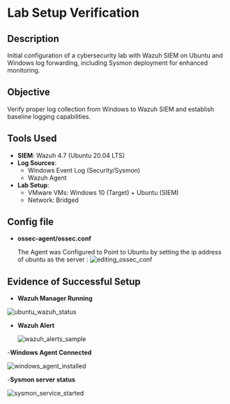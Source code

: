 # Lab Setup Verification

## Description  
Initial configuration of a cybersecurity lab with Wazuh SIEM on Ubuntu and Windows log forwarding, including Sysmon deployment for enhanced monitoring.

## Objective  
Verify proper log collection from Windows to Wazuh SIEM and establish baseline logging capabilities.

## Tools Used  
- **SIEM**: Wazuh 4.7 (Ubuntu 20.04 LTS)  
- **Log Sources**:  
  - Windows Event Log (Security/Sysmon)  
  - Wazuh Agent  
- **Lab Setup**:  
  - VMware VMs: Windows 10 (Target) + Ubuntu (SIEM)  
  - Network: Bridged 


## Config file
- **ossec-agent/ossec.conf**

  The Agent was Configured to Point to Ubuntu by setting the ip address of ubuntu as the server : 
  ![editing_ossec_conf](https://github.com/user-attachments/assets/61c976b3-b823-4dd7-a725-70807078b083)


## Evidence of Successful Setup
- **Wazuh Manager Running**
  
 ![ubuntu_wazuh_status](https://github.com/user-attachments/assets/c47970d5-d383-4fc3-8ddc-5c7baa1274f0)

- **Wazuh Alert**
  
  ![wazuh_alerts_sample](https://github.com/user-attachments/assets/26d15d4e-6b0c-4ff7-98c0-0d6d14e13701)

-**Windows Agent Connected**

 ![windows_agent_installed](https://github.com/user-attachments/assets/7a17bec2-2b27-45a2-8e6b-492602ad6c14)

-**Sysmon server status**

![sysmon_service_started](https://github.com/user-attachments/assets/fcbd14f6-a961-4097-a0b1-5446c0f97249)


